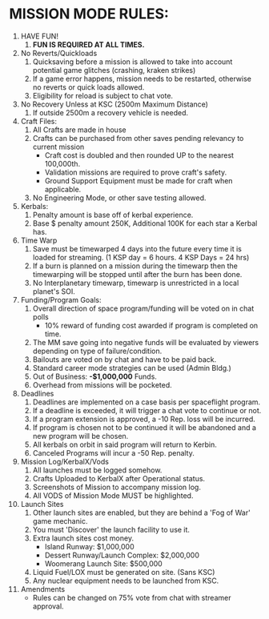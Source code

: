 # MISSION MODE RULES:

1. HAVE FUN!
	1. **FUN IS REQUIRED AT ALL TIMES.**
2. No Reverts/Quickloads
	1. Quicksaving before a mission is allowed to take into account potential game glitches (crashing, kraken strikes)
	2. If a game error happens, mission needs to be restarted, otherwise no reverts or quick loads allowed.
	3. Eligibility for reload is subject to chat vote.
3. No Recovery Unless at KSC (2500m Maximum Distance)
	1. If outside 2500m a recovery vehicle is needed.
4. Craft Files:
	1. All Crafts are made in house
	2. Crafts can be purchased from other saves pending relevancy to current mission
		- Craft cost is doubled and then rounded UP to the nearest 100,000th.
		- Validation missions are required to prove craft's safety.
		- Ground Support Equipment must be made for craft when applicable.
	3. No Engineering Mode, or other save testing allowed.
5. Kerbals:
	1. Penalty amount is base off of kerbal experience.
	2. Base $ penalty amount 250K, Additional 100K for each star a Kerbal has.
6. Time Warp
	1. Save must be timewarped 4 days into the future every time it is loaded for streaming. (1 KSP day = 6 hours. 4 KSP Days = 24 hrs)
	2. If a burn is planned on a mission during the timewarp then the timewarping will be stopped until after the burn has been done.
	3. No Interplanetary timewarp, timewarp is unrestricted in a local planet's SOI.
7. Funding/Program Goals:
 	1. Overall direction of space program/funding will be voted on in chat polls
		- 10% reward of funding cost awarded if program is completed on time.
 	2. The MM save going into negative funds will be evaluated by viewers depending on type of failure/condition.
	3. Bailouts are voted on by chat and have to be paid back.
	4. Standard career mode strategies can be used (Admin Bldg.)
	5. Out of Business: **-$1,000,000** Funds.
	6. Overhead from missions will be pocketed.
8. Deadlines
	1. Deadlines are implemented on a case basis per spaceflight program.
	2. If a deadline is exceeded, it will trigger a chat vote to continue or not.
	3. If a program extension is approved, a -10 Rep. loss will be incurred.
	4. If program is chosen not to be continued it will be abandoned and a new program will be chosen.
	5. All kerbals on orbit in said program will return to Kerbin.
	6. Canceled Programs will incur a -50 Rep. penalty.
9. Mission Log/KerbalX/Vods
	1. All launches must be logged somehow.
	2. Crafts Uploaded to KerbalX after Operational status.
	3. Screenshots of Mission to accompany mission log.
	4. All VODS of Mission Mode MUST be highlighted.
10. Launch Sites
	1. Other launch sites are enabled, but they are behind a 'Fog of War' game mechanic.
	2. You must 'Discover' the launch facility to use it.
	3. Extra launch sites cost money.
		- Island Runway: $1,000,000
		- Dessert Runway/Launch Complex: $2,000,000
		- Woomerang Launch Site: $500,000
	4. Liquid Fuel/LOX must be generated on site. (Sans KSC)
	5. Any nuclear equipment needs to be launched from KSC.
11. Amendments
	- Rules can be changed on 75% vote from chat with streamer approval.

